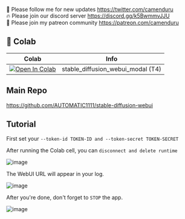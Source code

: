 🐣 Please follow me for new updates https://twitter.com/camenduru <br />
🔥 Please join our discord server https://discord.gg/k5BwmmvJJU <br />
🥳 Please join my patreon community https://patreon.com/camenduru <br />

## 🦒 Colab

| Colab | Info
| --- | --- |
[![Open In Colab](https://colab.research.google.com/assets/colab-badge.svg)](https://colab.research.google.com/github/camenduru/stable-diffusion-webui-modal/blob/main/stable_diffusion_webui_modal.ipynb) | stable_diffusion_webui_modal (T4)

## Main Repo
https://github.com/AUTOMATIC1111/stable-diffusion-webui

## Tutorial

First set your `--token-id TOKEN-ID and --token-secret TOKEN-SECRET`

After running the Colab cell, you can `disconnect and delete runtime`

![image](https://github.com/camenduru/stable-diffusion-webui-modal/assets/54370274/dfc0e74f-53ed-437a-9126-8ceca1e218fa)

The WebUI URL will appear in your log.

![image](https://github.com/camenduru/webui-modal/assets/54370274/23b55e99-9762-4fe8-8b5f-08b3ee6fd7e2)

After you're done, don't forget to `STOP` the app.

![image](https://github.com/camenduru/stable-diffusion-webui-modal/assets/54370274/07638c5f-d153-4026-a671-a9e54fe852eb)
